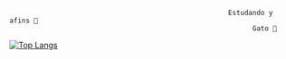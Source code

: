                                                          Estudando y afins 🤬
                                                                Gato 🌟

[![Top Langs](https://github-readme-stats.vercel.app/api/top-langs/?username=mastiico&langs_count=8)](https://github.com/anuraghazra/github-readme-stats)



